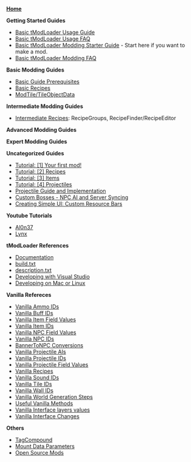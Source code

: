 [**Home**](https://github.com/bluemagic123/tModLoader/wiki/Home)

**Getting Started Guides**
- [Basic tModLoader Usage Guide](https://github.com/bluemagic123/tModLoader/wiki/Basic-tModLoader-Usage-Guide)
- [Basic tModLoader Usage FAQ](https://github.com/bluemagic123/tModLoader/wiki/Basic-tModLoader-Usage-FAQ)
- [Basic tModLoader Modding Starter Guide](https://github.com/bluemagic123/tModLoader/wiki/Basic-tModLoader-Modding-Guide) - Start here if you want to make a mod.
- [Basic tModLoader Modding FAQ](https://github.com/bluemagic123/tModLoader/wiki/Basic-tModLoader-Modding-FAQ)

**Basic Modding Guides**
- [Basic Guide Prerequisites](https://github.com/bluemagic123/tModLoader/wiki/Basic-Prerequisites)
- [Basic Recipes](https://github.com/bluemagic123/tModLoader/wiki/Basic-Recipes)
- [ModTile/TileObjectData](https://forums.terraria.org/index.php?threads/1-3-tmodloader-a-modding-api.23726/page-239#post-840809)

**Intermediate Modding Guides**
- [Intermediate Recipes](https://github.com/bluemagic123/tModLoader/wiki/Intermediate-Recipes): RecipeGroups, RecipeFinder/RecipeEditor

**Advanced Modding Guides**

**Expert Modding Guides**

**Uncategorized Guides**
- [Tutorial: [1] Your first mod!](https://forums.terraria.org/index.php?threads/tutorial-1-your-first-mod.44817/)
- [Tutorial: [2] Recipes](https://forums.terraria.org/index.php?threads/tutorial-2-recipes.44822/)
- [Tutorial: [3] Items](https://forums.terraria.org/index.php?threads/tutorial-3-items.44842/)
- [Tutorial: [4] Projectiles](https://forums.terraria.org/index.php?threads/tutorial-4-projectiles.44857/)
- [Projectile Guide and Implementation](https://forums.terraria.org/index.php?threads/tutorial-projectile-guide-and-implementation-tmodloader-edition.40062/)
- [Custom Bosses - NPC AI and Server Syncing](https://forums.terraria.org/index.php?threads/tutorial-custom-bosses-npc-ai-and-server-syncing.10474/)
- [Creating Simple UI: Custom Resource Bars](https://forums.terraria.org/index.php?threads/tutorial-creating-simple-ui-custom-resource-bars.53417/)

**Youtube Tutorials**
- [Al0n37](https://www.youtube.com/user/Al0n37/videos)
- [Lynx](https://www.youtube.com/playlist?list=PLYaXRYIpx67Hc3JJ3ZcCbzYwDAko9Q_lJ)

**tModLoader References**

- [Documentation](http://bluemagic123.github.io/tModLoader/html/index.html)
- [build.txt](https://github.com/bluemagic123/tModLoader/wiki/build.txt)
- [description.txt](https://github.com/bluemagic123/tModLoader/wiki/description.txt)
- [Developing with Visual Studio](https://github.com/bluemagic123/tModLoader/wiki/Developing-with-Visual-Studio)
- [Developing on Mac or Linux](https://forums.terraria.org/index.php?threads/1-3-tmodloader-a-modding-api.23726/page-526#post-1001200)

**Vanilla Refereces**

- [Vanilla Ammo IDs](https://github.com/bluemagic123/tModLoader/wiki/Vanilla-Ammo-IDs)
- [Vanilla Buff IDs](https://github.com/bluemagic123/tModLoader/wiki/Vanilla-Buff-IDs)
- [Vanilla Item Field Values](https://github.com/bluemagic123/tModLoader/wiki/Vanilla-Item-Field-Values)
- [Vanilla Item IDs](https://github.com/bluemagic123/tModLoader/wiki/Vanilla-Item-IDs)
- [Vanilla NPC Field Values](https://github.com/bluemagic123/tModLoader/wiki/Vanilla-NPC-Field-Values)
- [Vanilla NPC IDs](https://github.com/bluemagic123/tModLoader/wiki/Vanilla-NPC-IDs)
- [BannerToNPC Conversions](https://github.com/bluemagic123/tModLoader/wiki/BannerToNPC-Conversions)
- [Vanilla Projectile AIs](https://github.com/bluemagic123/tModLoader/wiki/Vanilla-Projectile-AIs)
- [Vanilla Projectile IDs](https://github.com/bluemagic123/tModLoader/wiki/Vanilla-Projectile-IDs)
- [Vanilla Projectile Field Values](https://github.com/bluemagic123/tModLoader/wiki/Vanilla-Projectile-Field-Values)
- [Vanilla Recipes](http://bit.ly/TerrariaVanillaRecipes)
- [Vanilla Sound IDs](https://github.com/bluemagic123/tModLoader/wiki/Vanilla-Sound-IDs)
- [Vanilla Tile IDs](https://github.com/bluemagic123/tModLoader/wiki/Vanilla-Tile-IDs)
- [Vanilla Wall IDs](https://github.com/bluemagic123/tModLoader/wiki/Vanilla-Wall-IDs)
- [Vanilla World Generation Steps](https://github.com/bluemagic123/tModLoader/wiki/Vanilla-World-Generation-Steps)
- [Useful Vanilla Methods](https://github.com/bluemagic123/tModLoader/wiki/Useful-Vanilla-Methods)
- [Vanilla Interface layers values](https://github.com/bluemagic123/tModLoader/wiki/Vanilla-Interface-layers-values)
- [Vanilla Interface Changes](https://github.com/bluemagic123/tModLoader/wiki/Vanilla-Class-Changes)

**Others**

- [TagCompound](https://github.com/bluemagic123/tModLoader/wiki/TagCompound)
- [Mount Data Parameters](https://github.com/bluemagic123/tModLoader/wiki/MountDataParameters)
- [Open Source Mods](https://github.com/bluemagic123/tModLoader/wiki/Open-Source-Mods)